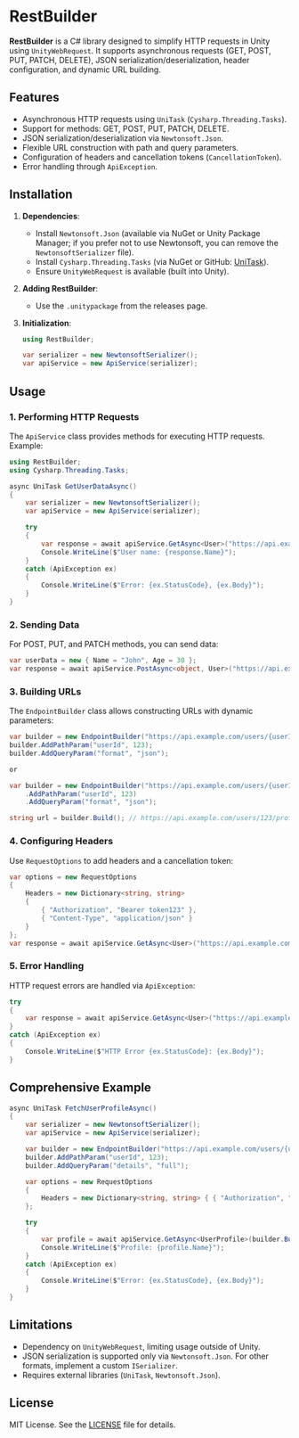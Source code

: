 # RestBuilder

**RestBuilder** is a C# library designed to simplify HTTP requests in Unity using `UnityWebRequest`. It supports asynchronous requests (GET, POST, PUT, PATCH, DELETE), JSON serialization/deserialization, header configuration, and dynamic URL building.

## Features

- Asynchronous HTTP requests using `UniTask` (`Cysharp.Threading.Tasks`).
- Support for methods: GET, POST, PUT, PATCH, DELETE.
- JSON serialization/deserialization via `Newtonsoft.Json`.
- Flexible URL construction with path and query parameters.
- Configuration of headers and cancellation tokens (`CancellationToken`).
- Error handling through `ApiException`.

## Installation

1. **Dependencies**:
   - Install `Newtonsoft.Json` (available via NuGet or Unity Package Manager; if you prefer not to use Newtonsoft, you can remove the `NewtonsoftSerializer` file).
   - Install `Cysharp.Threading.Tasks` (via NuGet or GitHub: [UniTask](https://github.com/Cysharp/UniTask)).
   - Ensure `UnityWebRequest` is available (built into Unity).

2. **Adding RestBuilder**:
   - Use the `.unitypackage` from the releases page.

3. **Initialization**:
   ```csharp
   using RestBuilder;

   var serializer = new NewtonsoftSerializer();
   var apiService = new ApiService(serializer);
   ```

## Usage

### 1. Performing HTTP Requests

The `ApiService` class provides methods for executing HTTP requests. Example:

```csharp
using RestBuilder;
using Cysharp.Threading.Tasks;

async UniTask GetUserDataAsync()
{
    var serializer = new NewtonsoftSerializer();
    var apiService = new ApiService(serializer);

    try
    {
        var response = await apiService.GetAsync<User>("https://api.example.com/users/123");
        Console.WriteLine($"User name: {response.Name}");
    }
    catch (ApiException ex)
    {
        Console.WriteLine($"Error: {ex.StatusCode}, {ex.Body}");
    }
}
```

### 2. Sending Data

For POST, PUT, and PATCH methods, you can send data:

```csharp
var userData = new { Name = "John", Age = 30 };
var response = await apiService.PostAsync<object, User>("https://api.example.com/users", userData);
```

### 3. Building URLs

The `EndpointBuilder` class allows constructing URLs with dynamic parameters:

```csharp
var builder = new EndpointBuilder("https://api.example.com/users/{userId}/profile");
builder.AddPathParam("userId", 123);
builder.AddQueryParam("format", "json");

or

var builder = new EndpointBuilder("https://api.example.com/users/{userId}/profile")
    .AddPathParam("userId", 123)
    .AddQueryParam("format", "json");

string url = builder.Build(); // https://api.example.com/users/123/profile?format=json
```

### 4. Configuring Headers

Use `RequestOptions` to add headers and a cancellation token:

```csharp
var options = new RequestOptions
{
    Headers = new Dictionary<string, string>
    {
        { "Authorization", "Bearer token123" },
        { "Content-Type", "application/json" }
    }
};
var response = await apiService.GetAsync<User>("https://api.example.com/users/123", options);
```

### 5. Error Handling

HTTP request errors are handled via `ApiException`:

```csharp
try
{
    var response = await apiService.GetAsync<User>("https://api.example.com/invalid");
}
catch (ApiException ex)
{
    Console.WriteLine($"HTTP Error {ex.StatusCode}: {ex.Body}");
}
```

## Comprehensive Example

```csharp
async UniTask FetchUserProfileAsync()
{
    var serializer = new NewtonsoftSerializer();
    var apiService = new ApiService(serializer);

    var builder = new EndpointBuilder("https://api.example.com/users/{userId}/profile");
    builder.AddPathParam("userId", 123);
    builder.AddQueryParam("details", "full");

    var options = new RequestOptions
    {
        Headers = new Dictionary<string, string> { { "Authorization", "Bearer token123" } }
    };

    try
    {
        var profile = await apiService.GetAsync<UserProfile>(builder.Build(), options);
        Console.WriteLine($"Profile: {profile.Name}");
    }
    catch (ApiException ex)
    {
        Console.WriteLine($"Error: {ex.StatusCode}, {ex.Body}");
    }
}
```

## Limitations

- Dependency on `UnityWebRequest`, limiting usage outside of Unity.
- JSON serialization is supported only via `Newtonsoft.Json`. For other formats, implement a custom `ISerializer`.
- Requires external libraries (`UniTask`, `Newtonsoft.Json`).

## License

MIT License. See the [LICENSE](LICENSE) file for details.